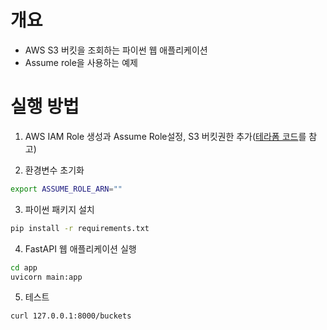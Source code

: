 # 개요
* AWS S3 버킷을 조회하는 파이썬 웹 애플리케이션
* Assume role을 사용하는 예제

# 실행 방법

1. AWS IAM Role 생성과 Assume Role설정, S3 버킷권한 추가([테라폼 코드](../../terraform_aws/assume_role.tf)를 참고)

2. 환경변수 초기화

```sh
export ASSUME_ROLE_ARN=""
```

3. 파이썬 패키지 설치

```sh
pip install -r requirements.txt
```

4. FastAPI 웹 애플리케이션 실행

```sh
cd app
uvicorn main:app
```

5. 테스트

```sh
curl 127.0.0.1:8000/buckets
```

